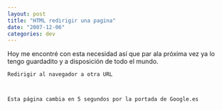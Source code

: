 ```yaml
---
layout: post
title: "HTML redirigir una pagina"
date: "2007-12-06"
categories: dev
---
```


Hoy me encontré con esta necesidad así que par ala próxima vez ya lo tengo guardadito y a disposición de todo el mundo.

  
    Redirigir al navegador a otra URL
      
  
  
    Esta página cambia en 5 segundos por la portada de Google.es

